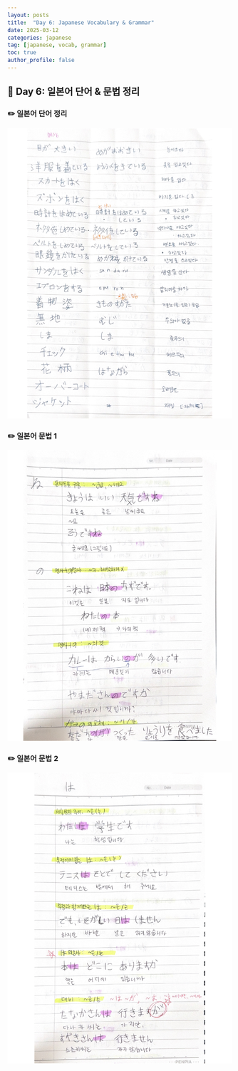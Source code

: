 ```yaml
---
layout: posts
title:  "Day 6: Japanese Vocabulary & Grammar"
date: 2025-03-12
categories: japanese
tag: [japanese, vocab, grammar]
toc: true
author_profile: false
---
```


## 📌 Day 6: 일본어 단어 & 문법 정리

### ✏️ 일본어 단어 정리
![일본어 단어](/assets/images/word6.jpg)

### ✏️ 일본어 문법 1
![일본어 문법1](/assets/images/grammer6.jpg)

### ✏️ 일본어 문법 2
![일본어 문법2](/assets/images/grammer6.1.jpg)



